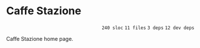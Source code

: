 # Caffe Stazione

<p align="right"><code>240 sloc</code>&nbsp;<code>11 files</code>&nbsp;<code>3 deps</code>&nbsp;<code>12 dev deps</code></p>

Caffe Stazione home page.

<br />

<!-- START doctoc -->
<!-- END doctoc -->
